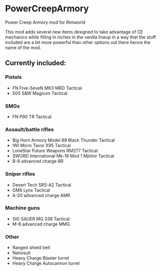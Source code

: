 # PowerCreepArmory
Power Creep Armory mod for Rimworld

This mod adds several new items designed to take advantage of CE mechanics while filling in niches in the vanilla lineup in a way that the stuff included are a bit more powerful than other options out there hence the name of the mod.

## Currently included:
### Pistols
- FN Five-SeveN MK3 MRD Tactical
- 500 S&W Magnum Tactical
### SMGs
- FN P90 TR Tactical
### Assault/battle rifles
- Big Horn Armory Model 89 Black Thunder Tactical
- IWI Micro Tavor X95 Tactical
- LoneStar Future Weapons RM277 Tactical
- SWORD International Mk-18 Mod 1 Mjölnir Tactical
- B-8 advanced charge BR
### Sniper rifles
- Desert Tech SRS-A2 Tactical
- GM6 Lynx Tactical
- A-20 advanced charge AMR
### Machine guns
- SIG SAUER MG 338 Tactical
- M-8 advanced charge MMG
### Other
- Ranged shield belt
- Nanosuit
- Heavy Charge Blaster turret
- Heavy Charge Autocannon turret
